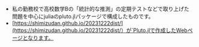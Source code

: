 - 私の勤務校で高校数学Bの「統計的な推測」の定期テストなどで取り上げた問題を中心にjuliaのpluto.jlパッケージで構成したものです。
- [https://shimizudan.github.io/20231222dist/](https://shimizudan.github.io/20231222dist/）が`Pluto.jlで作成したWebページとなります。
